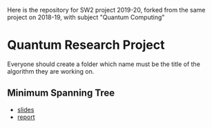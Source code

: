 Here is the repository for SW2 project 2019-20, forked from the same project on 2018-19, with subject "Quantum Computing"
# Quantum Research Project

Everyone should create a folder which name must be the title of the algorithm they are working on.

## Minimum Spanning Tree
  - [slides](https://github.com/zommiommy/quantum_research/blob/master/Minimum_Spanning_Tree/Presentazione/Slides/Presentation.pdf)
  - [report](https://github.com/zommiommy/quantum_research/blob/master/Minimum_Spanning_Tree/Presentazione/Report/report.pdf)
